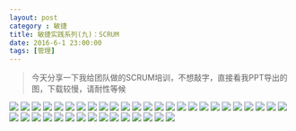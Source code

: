 ```yaml
---
layout: post
category : 敏捷
title: 敏捷实践系列(九)：SCRUM
date: 2016-6-1 23:00:00
tags: [管理]
---
```



<style>
    .post
    {
        font-family:
'lucida grande', 'lucida sans unicode', lucida, helvetica, 'Hiragino Sans GB', 'Microsoft YaHei', 'WenQuanYi Micro Hei', sans-serif;
    font-size: 16px;
}
    .post-full h1 {
       background-color: #ccc;
        padding: 5px;
        margin-bottom: 10px;
        font-weight: bolder;
        color: #000;
        line-height: 1.8;
        text-rendering: optimizelegibility;
    }
    
    .post-full h2 {
        color: #333;
        padding: 5px;
        line-height: 1.6;        
        padding-bottom: 5px;
        margin-bottom: 10px;
        font-weight: bolder;
        
    }

     .post-full h3 {
        padding: 5px;
        color: #000;
        border-bottom: dashed 1px #ccc;
        padding-bottom: 5px;
        margin-bottom: 10px;
        font-weight: bolder;
    }
    
    .post-full img {
        border: solid 5px #ccc;
        padding: 5px;
        border-radius: 5px;
        text-align: center;
        max-height: 400px;
    }
</style>

> 今天分享一下我给团队做的SCRUM培训，不想敲字，直接看我PPT导出的图，下载较慢，请耐性等候


<img class="img-responsive" src="http://7xpzem.com1.z0.glb.clouddn.com/SCRUM.002.jpeg"/>

<img class="img-responsive" src="http://7xpzem.com1.z0.glb.clouddn.com/SCRUM.003.jpeg"/>


<img class="img-responsive" src="http://7xpzem.com1.z0.glb.clouddn.com/SCRUM.004.jpeg"/>


<img class="img-responsive" src="http://7xpzem.com1.z0.glb.clouddn.com/SCRUM.005.jpeg"/>


<img class="img-responsive" src="http://7xpzem.com1.z0.glb.clouddn.com/SCRUM.006.jpeg"/>

<img class="img-responsive" src="http://7xpzem.com1.z0.glb.clouddn.com/SCRUM.007.jpeg"/>


<img class="img-responsive" src="http://7xpzem.com1.z0.glb.clouddn.com/SCRUM.009.jpeg"/>


<img class="img-responsive" src="http://7xpzem.com1.z0.glb.clouddn.com/SCRUM.010.jpeg"/>

<img class="img-responsive" src="http://7xpzem.com1.z0.glb.clouddn.com/SCRUM.011.jpeg"/>

<img class="img-responsive" src="http://7xpzem.com1.z0.glb.clouddn.com/SCRUM.012.jpeg"/>

<img class="img-responsive" src="http://7xpzem.com1.z0.glb.clouddn.com/SCRUM.013.jpeg"/>

<img class="img-responsive" src="http://7xpzem.com1.z0.glb.clouddn.com/SCRUM.014.jpeg"/>

<img class="img-responsive" src="http://7xpzem.com1.z0.glb.clouddn.com/SCRUM.015.jpeg"/>

<img class="img-responsive" src="http://7xpzem.com1.z0.glb.clouddn.com/SCRUM.016.jpeg"/>

<img class="img-responsive" src="http://7xpzem.com1.z0.glb.clouddn.com/SCRUM.017.jpeg"/>

<img class="img-responsive" src="http://7xpzem.com1.z0.glb.clouddn.com/SCRUM.018.jpeg"/>

<img class="img-responsive" src="http://7xpzem.com1.z0.glb.clouddn.com/SCRUM.019.jpeg"/>

<img class="img-responsive" src="http://7xpzem.com1.z0.glb.clouddn.com/SCRUM.020.jpeg"/>

<img class="img-responsive" src="http://7xpzem.com1.z0.glb.clouddn.com/SCRUM.021.jpeg"/>

<img class="img-responsive" src="http://7xpzem.com1.z0.glb.clouddn.com/SCRUM.022.jpeg"/>

<img class="img-responsive" src="http://7xpzem.com1.z0.glb.clouddn.com/SCRUM.023.jpeg"/>

<img class="img-responsive" src="http://7xpzem.com1.z0.glb.clouddn.com/SCRUM.025.jpeg"/>

<img class="img-responsive" src="http://7xpzem.com1.z0.glb.clouddn.com/SCRUM.026.jpeg"/>

<img class="img-responsive" src="http://7xpzem.com1.z0.glb.clouddn.com/SCRUM.027.jpeg"/>

<img class="img-responsive" src="http://7xpzem.com1.z0.glb.clouddn.com/SCRUM.028.jpeg"/>

<img class="img-responsive" src="http://7xpzem.com1.z0.glb.clouddn.com/SCRUM.029.jpeg"/>

<img class="img-responsive" src="http://7xpzem.com1.z0.glb.clouddn.com/SCRUM.030.jpeg"/>

<img class="img-responsive" src="http://7xpzem.com1.z0.glb.clouddn.com/SCRUM.031.jpeg"/>

<img class="img-responsive" src="http://7xpzem.com1.z0.glb.clouddn.com/SCRUM.032.jpeg"/>

<img class="img-responsive" src="http://7xpzem.com1.z0.glb.clouddn.com/SCRUM.033.jpeg"/>

<img class="img-responsive" src="http://7xpzem.com1.z0.glb.clouddn.com/SCRUM.034.jpeg"/>

<img class="img-responsive" src="http://7xpzem.com1.z0.glb.clouddn.com/SCRUM.035.jpeg"/>

<img class="img-responsive" src="http://7xpzem.com1.z0.glb.clouddn.com/SCRUM.036.jpeg"/>

<img class="img-responsive" src="http://7xpzem.com1.z0.glb.clouddn.com/SCRUM.037.jpeg"/>

<img class="img-responsive" src="http://7xpzem.com1.z0.glb.clouddn.com/SCRUM.038.jpeg"/>

<img class="img-responsive" src="http://7xpzem.com1.z0.glb.clouddn.com/SCRUM.039.jpeg"/>

<img class="img-responsive" src="http://7xpzem.com1.z0.glb.clouddn.com/SCRUM.040.jpeg"/>

<img class="img-responsive" src="http://7xpzem.com1.z0.glb.clouddn.com/SCRUM.041.jpeg"/>

<img class="img-responsive" src="http://7xpzem.com1.z0.glb.clouddn.com/SCRUM.042.jpeg"/>

<img class="img-responsive" src="http://7xpzem.com1.z0.glb.clouddn.com/SCRUM.043.jpeg"/>



